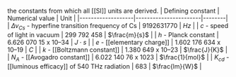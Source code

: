 the constants from which all [[SI]] units are derived.
| Defining constant | Numerical value       | Unit   |
|-------------------|-----------------------|--------|
| $\Delta ν_{Cs}$ - hyperfine transition frequency of Cs              | $9 192 631 770$         | $Hz$     |
| $c$ - speed of light in vacuum                 | 299 792 458           | $\frac{m}{s}$  |
| $h$ - Planck constant                 | 6.626 070 15 x 10–34  | $J\cdot s$    |
| $e$ - [[elementary charge]]                | 1.602 176 634 x 10–19 | $C$      |
| $k$ - [[Boltzmann constant]]                | 1.380 649 x 10–23     | $\frac{J}{K}$  |
| $N_{A}$ - [[Avogadro constant]]                | 6.022 140 76 x 1023   | $\frac{1}{mol}$  |
| $K_{cd}$ - [[luminous efficacy]] of 540 THz radiation              | 683                   | $\frac{lm}{W}$ |
